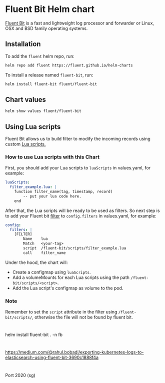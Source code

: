 # Fluent Bit Helm chart

[Fluent Bit](https://fluentbit.io) is a fast and lightweight log processor and forwarder or Linux, OSX and BSD family operating systems.

## Installation

To add the `fluent` helm repo, run:

```sh
helm repo add fluent https://fluent.github.io/helm-charts
```

To install a release named `fluent-bit`, run:

```sh
helm install fluent-bit fluent/fluent-bit
```

## Chart values

```sh
helm show values fluent/fluent-bit
```

## Using Lua scripts
Fluent Bit allows us to build filter to modify the incoming records using custom [Lua scripts.](https://docs.fluentbit.io/manual/pipeline/filters/lua)

### How to use Lua scripts with this Chart

First, you should add your Lua scripts to `luaScripts` in values.yaml, for example:

```yaml
luaScripts:
  filter_example.lua: |
    function filter_name(tag, timestamp, record)
        -- put your lua code here.
    end
```

After that, the Lua scripts will be ready to be used as filters. So next step is to add your Fluent bit [filter](https://docs.fluentbit.io/manual/concepts/data-pipeline/filter) to `config.filters` in values.yaml, for example:

```yaml
config:
  filters: |
    [FILTER]
        Name    lua
        Match   <your-tag>
        script  /fluent-bit/scripts/filter_example.lua
        call    filter_name
```
Under the hood, the chart will:
- Create a configmap using `luaScripts`.
- Add a volumeMounts for each Lua scripts using the path `/fluent-bit/scripts/<script>`.
- Add the Lua script's configmap as volume to the pod.

### Note
Remember to set the `script` attribute in the filter using `/fluent-bit/scripts/`, otherwise the file will not be found by fluent bit.

#
helm install fluent-bit . -n fb
#
https://medium.com/@rahul.bobadi/exporting-kubernetes-logs-to-elasticsearch-using-fluent-bit-3690c1888f4a
#
Port 2020 (sg)
